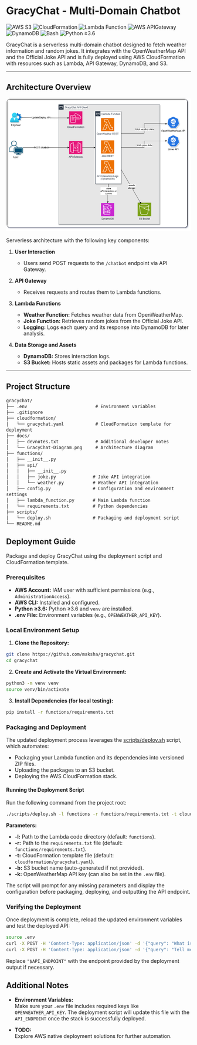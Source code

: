 # GracyChat - Multi-Domain Chatbot

![AWS S3](https://img.shields.io/badge/AWS_S3-blue.svg)
![CloudFormation](https://img.shields.io/badge/CloudFormation-blueviolet.svg)
![Lambda Function](https://img.shields.io/badge/AWS_Lambda-purple.svg)
![AWS APIGateway](https://img.shields.io/badge/API_Gateway-green.svg)
![DynamoDB](https://img.shields.io/badge/DynamoDB-yellow.svg)
![Bash](https://img.shields.io/badge/Bash-black.svg)
![Python ≥3.6](https://img.shields.io/badge/Python-%E2%89%A53.6-blue.svg)

GracyChat is a serverless multi-domain chatbot designed to fetch weather information and random jokes. It integrates with the OpenWeatherMap API and the Official Joke API and is fully deployed using AWS CloudFormation with resources such as Lambda, API Gateway, DynamoDB, and S3.

---

## Architecture Overview

![Architecture Overview](docs/GracyChat-Diagram.png)

Serverless architecture with the following key components:

1. **User Interaction**

   - Users send POST requests to the `/chatbot` endpoint via API Gateway.

2. **API Gateway**

   - Receives requests and routes them to Lambda functions.

3. **Lambda Functions**

   - **Weather Function:** Fetches weather data from OpenWeatherMap.
   - **Joke Function:** Retrieves random jokes from the Official Joke API.
   - **Logging:** Logs each query and its response into DynamoDB for later analysis.

4. **Data Storage and Assets**
   - **DynamoDB:** Stores interaction logs.
   - **S3 Bucket:** Hosts static assets and packages for Lambda functions.

---

## Project Structure

```shell
gracychat/
├── .env                          # Environment variables
├── .gitignore
├── cloudformation/
│   └── gracychat.yaml            # CloudFormation template for deployment
├── docs/
│   ├── devnotes.txt              # Additional developer notes
│   └── GracyChat-Diagram.png     # Architecture diagram
├── functions/
│   ├── __init__.py
│   ├── api/
│   │   ├── __init__.py
│   │   ├── joke.py              # Joke API integration
│   │   └── weather.py           # Weather API integration
│   ├── config.py                # Configuration and environment settings
│   ├── lambda_function.py       # Main Lambda function
│   └── requirements.txt         # Python dependencies
├── scripts/
│   └── deploy.sh                # Packaging and deployment script
└── README.md
```

## Deployment Guide

Package and deploy GracyChat using the deployment script and CloudFormation template.

### Prerequisites

- **AWS Account:** IAM user with sufficient permissions (e.g., `AdministrationAccess`).
- **AWS CLI:** Installed and configured.
- **Python ≥3.6:** Python ≥3.6 and `venv` are installed.
- **.env File:** Environment variables (e.g., `OPENWEATHER_API_KEY`).

### Local Environment Setup

1. **Clone the Repository:**

```bash
git clone https://github.com/maksha/gracychat.git
cd gracychat
```

2. **Create and Activate the Virtual Environment:**

```bash
python3 -m venv venv
source venv/bin/activate
```

3. **Install Dependencies (for local testing):**

```bash
pip install -r functions/requirements.txt
```

### Packaging and Deployment

The updated deployment process leverages the [scripts/deploy.sh](scripts/deploy.sh) script, which automates:

- Packaging your Lambda function and its dependencies into versioned ZIP files.
- Uploading the packages to an S3 bucket.
- Deploying the AWS CloudFormation stack.

#### Running the Deployment Script

Run the following command from the project root:

```bash
./scripts/deploy.sh -l functions -r functions/requirements.txt -t cloudformation/gracychat.yaml -k YOUR_OPENWEATHER_API_KEY
```

**Parameters:**

- **-l:** Path to the Lambda code directory (default: `functions`).
- **-r:** Path to the `requirements.txt` file (default: `functions/requirements.txt`).
- **-t:** CloudFormation template file (default: `cloudformation/gracychat.yaml`).
- **-b:** S3 bucket name (auto-generated if not provided).
- **-k:** OpenWeatherMap API key (can also be set in the `.env` file).

The script will prompt for any missing parameters and display the configuration before packaging, deploying, and outputting the API endpoint.

### Verifying the Deployment

Once deployment is complete, reload the updated environment variables and test the deployed API:

```bash
source .env
curl -X POST -H 'Content-Type: application/json' -d '{"query": "What is the weather in London?"}' "$API_ENDPOINT"
curl -X POST -H 'Content-Type: application/json' -d '{"query": "Tell me a joke"}' "$API_ENDPOINT"
```

Replace `"$API_ENDPOINT"` with the endpoint provided by the deployment output if necessary.

## Additional Notes

- **Environment Variables:**  
  Make sure your `.env` file includes required keys like `OPENWEATHER_API_KEY`. The deployment script will update this file with the `API_ENDPOINT` once the stack is successfully deployed.

- **TODO:**  
  Explore AWS native deployment solutions for further automation.
